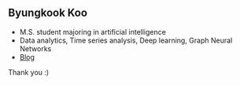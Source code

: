 ## Byungkook Koo

* M.S. student majoring in artificial intelligence
* Data analytics, Time series analysis, Deep learning, Graph Neural Networks
* [Blog](https://byungkookkoo.github.io/)
 
 Thank you :)
